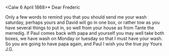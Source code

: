  <Calw 6 April 1868>*
Dear Frederic

Only a few words to remind you that you should send me your wash saturday, perhaps yours and David will go in one box, or rather tow as you have several things to put in, so well from your house as from Tante the merredig. 
if Paul comes back with papa and yourself you may well take both boxes, we have wash on Monday or tuesday so that I must have your wash. 
So you are going to have papa again, and Paul I wish you the true joy  Yours J.G.
